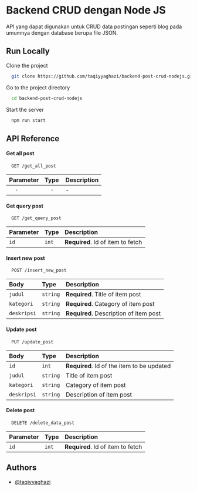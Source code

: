 
# Backend CRUD dengan Node JS

API yang dapat digunakan untuk CRUD data postingan seperti blog pada umumnya dengan database berupa file JSON.



## Run Locally

Clone the project

```bash
  git clone https://github.com/taqiyyaghazi/backend-post-crud-nodejs.git
```

Go to the project directory

```bash
  cd backend-post-crud-nodejs
```

Start the server

```bash
  npm run start
```


## API Reference

#### Get all post

```http
  GET /get_all_post
```

| Parameter | Type      | Description                |
| :-------- | :-------- | :------------------------- |
| `   -   ` | `   -   ` | -                          |
 
#### Get query post

```http
  GET /get_query_post
```

| Parameter | Type      | Description                       |
| :-------- | :-------- | :-------------------------------- |
| `id`      |   `int`   | **Required**. Id of item to fetch |

#### Insert new post

```http
  POST /insert_new_post
```

|    Body     | Type     | Description                            |
| :---------- | :------- | :------------------------------------- |
| `judul`     | `string` | **Required**. Title of item  post      |
| `kategori`  | `string` | **Required**. Category of item post    |
| `deskripsi` | `string` | **Required**. Description of item post |

#### Update post

```http
  PUT /update_post
```

|    Body     | Type     | Description                                 |
| :---------- | :------- | :------------------------------------------ |
| `id`        |  `int`   | **Required**. Id of the item to be updated  |
| `judul`     | `string` | Title of item  post                         |
| `kategori`  | `string` | Category of item post                       |
| `deskripsi` | `string` | Description of item post                    |

#### Delete post

```http
  DELETE /delete_data_post
```

| Parameter | Type      | Description                       |
| :-------- | :-------- | :-------------------------------- |
| `id`      |   `int`   | **Required**. Id of item to fetch |

## Authors

- [@taqiyyaghazi](https://github.com/taqiyyaghazi)

